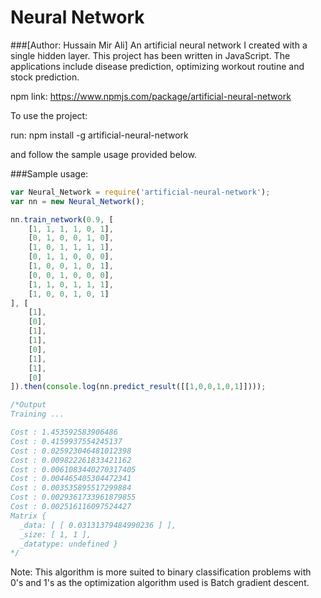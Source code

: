 # Neural Network 
###[Author: Hussain Mir Ali]
An artificial neural network I created with a single hidden layer. This project has been written in JavaScript. The applications include disease prediction, optimizing workout routine and stock prediction. 

npm link: https://www.npmjs.com/package/artificial-neural-network

To use the project:

run: npm install -g artificial-neural-network

and follow the sample usage provided below.

###Sample usage:

```javascript
var Neural_Network = require('artificial-neural-network');
var nn = new Neural_Network();

nn.train_network(0.9, [
    [1, 1, 1, 1, 0, 1],
    [0, 1, 0, 0, 1, 0],
    [1, 0, 1, 1, 1, 1],
    [0, 1, 1, 0, 0, 0],
    [1, 0, 0, 1, 0, 1],
    [0, 0, 1, 0, 0, 0],
    [1, 1, 0, 1, 1, 1],
    [1, 0, 0, 1, 0, 1]
], [
    [1],
    [0],
    [1],
    [1],
    [0],
    [1],
    [1],
    [0]
]).then(console.log(nn.predict_result([[1,0,0,1,0,1]])));

/*Output
Training ...

Cost : 1.453592583906486
Cost : 0.4159937554245137
Cost : 0.025923046481012398
Cost : 0.009822261833421162
Cost : 0.0061083440270317405
Cost : 0.004465405304472341
Cost : 0.003535895517299884
Cost : 0.0029361733961879855
Cost : 0.002516116097524427
Matrix {
  _data: [ [ 0.03131379484990236 ] ],
  _size: [ 1, 1 ],
  _datatype: undefined }
*/
```

Note: This algorithm is more suited to binary classification problems with 0's and 1's as the optimization algorithm used is Batch gradient descent.
